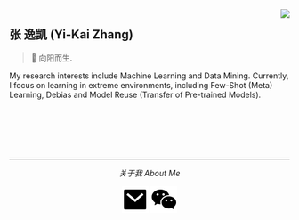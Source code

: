 <a href="#">
<img align="right" src='https://github-readme-stats.vercel.app/api?username=ZhangYikaii&show_icons=true'>
</a>

## 张 逸凯 (Yi-Kai Zhang)

> :rice: 向阳而生.

My research interests include Machine Learning and Data Mining. Currently, I focus on learning in extreme environments, including Few-Shot (Meta) Learning, Debias and Model Reuse (Transfer of Pre-trained Models).

&nbsp;

&nbsp;

&nbsp;

<hr>
<p align="center">
  <i>关于我 About Me</i>
  <p align="center">
    <a href="mailto:zhangyk@lamda.nju.edu.cn" alt="Contact me"><img src="https://raw.githubusercontent.com/ZhangYikaii/ZhangYikaii/main/assets/mail-fill.svg"></a>
    <a href="cifar10" alt="WeChat"><img src="https://raw.githubusercontent.com/ZhangYikaii/ZhangYikaii/main/assets/wechat-fill.svg"></a>
  </p>
</p>

